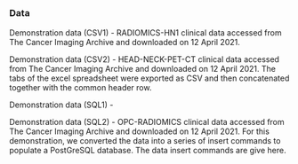 ##

### Data

Demonstration data (CSV1) - RADIOMICS-HN1 clinical data accessed from The Cancer Imaging Archive and downloaded on 12 April 2021.

Demonstration data (CSV2) - HEAD-NECK-PET-CT clinical data accessed from The Cancer Imaging Archive and downloaded on 12 April 2021. The tabs of the excel spreadsheet were exported as CSV and then concatenated together with the common header row.

Demonstration data (SQL1) - 

Demonstration data (SQL2) - OPC-RADIOMICS clinical data accessed from The Cancer Imaging Archive and downloaded on 12 April 2021. For this demonstration, we converted the data into a series of insert commands to populate a PostGreSQL database. The data insert commands are give here.







